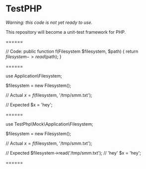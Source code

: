# TestPHP

*Warning: this code is not yet ready to use.*

This repository will become a unit-test framework for PHP.

======

// Code:
public function f(Filesystem $filesystem, $path)
{
    return $filesystem->read($path);
}

======

use Application\Filesystem;

$filesystem = new Filesystem();

// Actual
$x = f($filesystem, '/tmp/smm.txt');

// Expected
$x = 'hey';

======

use TestPhp\Mock\Application\Filesystem;

$filesystem = new Filesystem();

// Actual
$x = f($filesystem, '/tmp/smm.txt');

// Expected
$filesystem->read('/tmp/smm.txt'); // 'hey'
$x = 'hey';

======
